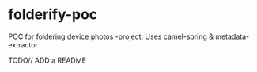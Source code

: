 # folderify-poc
POC for foldering device photos -project. Uses camel-spring &amp; metadata-extractor

TODO// ADD a README
